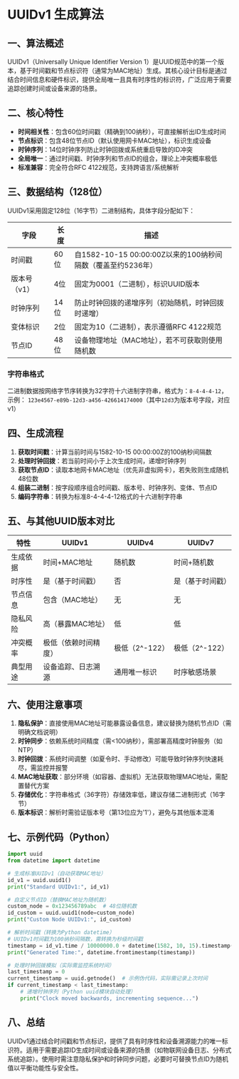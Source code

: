 # UUIDv1 生成算法

## 一、算法概述
UUIDv1（Universally Unique Identifier Version 1）是UUID规范中的第一个版本，基于时间戳和节点标识符（通常为MAC地址）生成。其核心设计目标是通过结合时间信息和硬件标识，提供全局唯一且具有时序性的标识符，广泛应用于需要追踪创建时间或设备来源的场景。

## 二、核心特性
- **时间相关性**：包含60位时间戳（精确到100纳秒），可直接解析出ID生成时间
- **节点标识**：包含48位节点ID（默认使用网卡MAC地址），标识生成设备
- **时钟序列**：14位时钟序列防止时钟回拨或系统重启导致的ID冲突
- **全局唯一**：通过时间戳、时钟序列和节点ID的组合，理论上冲突概率极低
- **标准兼容**：完全符合RFC 4122规范，支持跨语言/系统解析

## 三、数据结构（128位）
UUIDv1采用固定128位（16字节）二进制结构，具体字段分配如下：

| 字段           | 长度  | 描述                                                                 |
|----------------|-------|----------------------------------------------------------------------|
| 时间戳         | 60位  | 自1582-10-15 00:00:00Z以来的100纳秒间隔数（覆盖至约5236年）           |
| 版本号（v1）   | 4位   | 固定为0001（二进制），标识UUID版本                                   |
| 时钟序列       | 14位  | 防止时钟回拨的递增序列（初始随机，时钟回拨时递增）                   |
| 变体标识       | 2位   | 固定为10（二进制），表示遵循RFC 4122规范                             |
| 节点ID         | 48位  | 设备物理地址（MAC地址），若不可获取则使用随机数                       |

### 字符串格式
二进制数据按网络字节序转换为32字符十六进制字符串，格式为：`8-4-4-4-12`，示例：
`123e4567-e89b-12d3-a456-426614174000`（其中`12d3`为版本号字段，对应v1）

## 四、生成流程
1. **获取时间戳**：计算当前时间与1582-10-15 00:00:00Z的100纳秒间隔数
2. **处理时钟回拨**：若当前时间小于上次生成时间，递增时钟序列
3. **获取节点ID**：读取本地网卡MAC地址（优先非虚拟网卡），若失败则生成随机48位数
4. **组装二进制**：按字段顺序组合时间戳、版本号、时钟序列、变体、节点ID
5. **编码字符串**：转换为标准8-4-4-4-12格式的十六进制字符串

## 五、与其他UUID版本对比
| 特性         | UUIDv1                | UUIDv4                | UUIDv7                |
|--------------|-----------------------|-----------------------|-----------------------|
| 生成依据     | 时间+MAC地址          | 随机数                | 时间+随机数           |
| 时序性       | 是（基于时间戳）      | 否                    | 是（基于时间戳）       |
| 节点信息     | 包含（MAC地址）       | 无                    | 无                    |
| 隐私风险     | 高（暴露MAC地址）      | 低                    | 低                    |
| 冲突概率     | 极低（依赖时间精度）   | 极低（2^-122）         | 极低（2^-122）         |
| 典型用途     | 设备追踪、日志溯源    | 通用唯一标识          | 时序敏感场景          |

## 六、使用注意事项
1. **隐私保护**：直接使用MAC地址可能暴露设备信息，建议替换为随机节点ID（需明确文档说明）
2. **时钟同步**：依赖系统时间精度（需<100纳秒），需部署高精度时钟服务（如NTP）
3. **时钟回拨**：系统时间调整（如夏令时、手动修改）可能导致时钟序列快速耗尽，需监控并报警
4. **MAC地址获取**：部分环境（如容器、虚拟机）无法获取物理MAC地址，需配置替代方案
5. **存储优化**：字符串格式（36字符）存储效率低，建议存储二进制形式（16字节）
6. **版本标识**：解析时需验证版本号（第13位应为'1'），避免与其他版本混淆

## 七、示例代码（Python）
```python
import uuid
from datetime import datetime

# 生成标准UUIDv1（自动获取MAC地址）
id_v1 = uuid.uuid1()
print("Standard UUIDv1:", id_v1)

# 自定义节点ID（替换MAC地址为随机数）
custom_node = 0x123456789abc  # 48位随机数
id_custom = uuid.uuid1(node=custom_node)
print("Custom Node UUIDv1:", id_custom)

# 解析时间戳（转换为Python datetime）
# UUIDv1时间戳为100纳秒间隔数，需转换为秒级时间戳
timestamp = id_v1.time / 10000000.0 + datetime(1582, 10, 15).timestamp()
print("Generated Time:", datetime.fromtimestamp(timestamp))

# 处理时钟回拨模拟（实际需监控系统时间）
last_timestamp = 0
current_timestamp = uuid.getnode()  # 示例伪代码，实际需记录上次时间
if current_timestamp < last_timestamp:
    # 递增时钟序列（Python uuid模块自动处理）
    print("Clock moved backwards, incrementing sequence...")
```

## 八、总结
UUIDv1通过结合时间戳和节点标识，提供了具有时序性和设备溯源能力的唯一标识符。适用于需要追踪ID生成时间或设备来源的场景（如物联网设备日志、分布式系统追踪）。使用时需注意隐私保护和时钟同步问题，必要时可替换节点ID为随机值以平衡功能性与安全性。